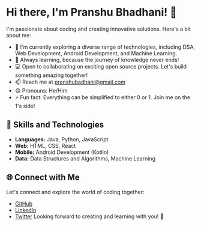 # Hi there, I'm Pranshu Bhadhani! 👋

I'm passionate about coding and creating innovative solutions. Here's a bit about me:

- 🔭 I'm currently exploring a diverse range of technologies, including DSA, Web Development, Android Development, and Machine Learning.
- 🌱 Always learning, because the journey of knowledge never ends!
- 💻 Open to collaborating on exciting open source projects. Let's build something amazing together!
- 📫 Reach me at [pranshubadhani@gmail.com](mailto:pranshubadhani@gmail.com)
- 😄 Pronouns: He/Him
- ⚡ Fun fact: Everything can be simplified to either 0 or 1. Join me on the 1's side!

## 🚀 Skills and Technologies

- **Languages:** Java, Python, JavaScript
- **Web:** HTML, CSS, React
- **Mobile:** Android Development (Kotlin)
- **Data:** Data Structures and Algorithms, Machine Learning

<!---
## 🛠️ Projects

Here are some of the projects I've been working on:

- [Project 1](link-to-project1): Short description
- [Project 2](link-to-project2): Short description
- [Project 3](link-to-project3): Short description

Feel free to explore my repositories to find more interesting projects!
--->

## 🌐 Connect with Me

Let's connect and explore the world of coding together:

- [GitHub](https://github.com/pranshubadhani)
- [LinkedIn](https://www.linkedin.com/in/pranshubadhani)
- [Twitter](https://twitter.com/Pranshubadhani)
Looking forward to creating and learning with you! 🚀


<!---
pranshubadhani/pranshubadhani is a ✨ special ✨ repository because its `README.md` (this file) appears on your GitHub profile.
You can click the Preview link to take a look at your changes.
--->

